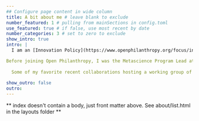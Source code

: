 ```yaml
---
## Configure page content in wide column
title: A bit about me # leave blank to exclude
number_featured: 1 # pulling from mainSections in config.toml
use_featured: true # if false, use most recent by date
number_categories: 3 # set to zero to exclude
show_intro: true
intro: |
  I am an [Innovation Policy](https://www.openphilanthropy.org/focus/innovation-policy/) Program Associate at [Open Philanthropy](https://www.openphilanthropy.org/), where I work to identify and support efforts to safely accelerate scientific progress and innovation. I am motivated by the broader goals of improving scientific research, funding, institutions, and incentive structures through creativity and experimentation, and I am always excited to connect with others who share those goals (feel free to reach out at jordan.dworkin@openphilanthropy.org!)

Before joining Open Philanthropy, I was the Metascience Program Lead at the Federation of American Scientists, and an Assistant Professor of Clinical Biostatistics at Columbia University and the New York State Psychiatric Institute. My past work has spanned US science policy, synthesis and use of research evidence, neuroimaging statistics, science of science, and mental health.
  
  Some of my favorite recent collaborations hosting a working group of metascience policy leaders with the [Institute for Progress](https://www.ifp.org), studying how forecasting can be used in scientific grant review with [Alice Wu](https://fas.org/expert/alice-wu/), developing statistical methods for multiple sclerosis research with [Taki Shinohara](https://www.cceb.med.upenn.edu/pennsive/personnel), investigating inequities in scientific citation practices with [Dani Bassett](https://complexsystemsupenn.com/personal) and [Perry Zurn](https://www.perryzurn.com/), and delving into job automation and skill networks with the folks at [The Pudding](https://www.pudding.cool). You can find more details about my work on the [writing](/writing), [research](/research), and [projects](/projects) pages.
  
show_outro: false
outro:
---
```


** index doesn't contain a body, just front matter above.
See about/list.html in the layouts folder **
